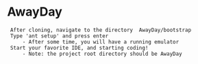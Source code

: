 AwayDay
=======
     After cloning, navigate to the directory  AwayDay/bootstrap
     Type 'ant setup' and press enter
         - After some time, you will have a running emulator
     Start your favorite IDE, and starting coding!
         - Note: the project root directory should be AwayDay
